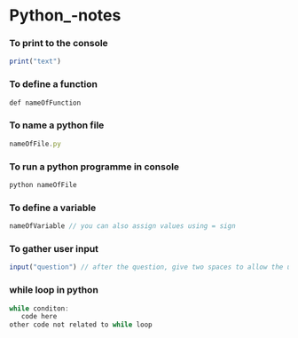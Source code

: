 # Python_-notes

### To print to the console
``` javascript
print("text")
```

### To define a function
```javascript
def nameOfFunction
```

### To name a python file
```javascript
nameOfFile.py
```

### To run a python programme in console
```javascript
python nameOfFile
```
### To define a variable
```javascript
nameOfVariable // you can also assign values using = sign
```

### To gather user input
```javascript
input("question") // after the question, give two spaces to allow the user to write the answer
```

### while loop in python
```javascript
while conditon:
   code here
other code not related to while loop
```

